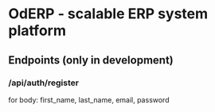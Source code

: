 # OdERP - scalable ERP system platform

## Endpoints (only in development)

### /api/auth/register

for body: first_name, last_name, email, password
